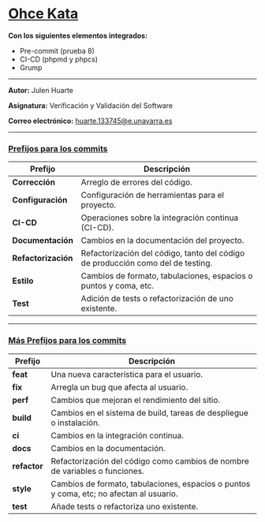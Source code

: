 # [Ohce Kata](https://codesai.com/posts/2016/05/ohce-kata)

**Con los siguientes elementos integrados:**

- Pre-commit (prueba 8)
- CI-CD (phpmd y phpcs)
- Grump

---

**Autor:** Julen Huarte

**Asignatura:** Verificación y Validación del Software

**Correo electrónico:** huarte.133745@e.unavarra.es

---

### [Prefijos para los commits](https://midu.dev/buenas-practicas-escribir-commits-git/)

| Prefijo                 | Descripción                                                                     |
|-------------------------|---------------------------------------------------------------------------------|
| **Corrección** 	        | Arreglo de errores del código.                                                  |
| **Configuración**    		 | Configuración de herramientas para el proyecto.                                 |
| **CI-CD**	              | Operaciones sobre la integración continua (CI-CD).                              |
| **Documentación**		     | Cambios en la documentación del proyecto.                                       |
| **Refactorización**	    | Refactorización del código, tanto del código de producción como del de testing. |
| **Estilo**	             | Cambios de formato, tabulaciones, espacios o puntos y coma, etc.                |
| **Test**	               | Adición de tests o refactorización de uno existente.                            |

---

### [Más Prefijos para los commits](https://midu.dev/buenas-practicas-escribir-commits-git/)

| Prefijo         | Descripción                                                                             |
|-----------------|-----------------------------------------------------------------------------------------|
| **feat**  		    | Una nueva característica para el usuario.                                               |
| **fix** 	       | Arregla un bug que afecta al usuario.                                                   |
| **perf**   		   | Cambios que mejoran el rendimiento del sitio.                                           |
| **build**    		 | Cambios en el sistema de build, tareas de despliegue o instalación.                     |
| **ci**	         | Cambios en la integración continua.                                                     |
| **docs**		      | Cambios en la documentación.                                                            |
| **refactor**	   | Refactorización del código como cambios de nombre de variables o funciones.             |
| **style**	      | Cambios de formato, tabulaciones, espacios o puntos y coma, etc; no afectan al usuario. |
| **test**	       | Añade tests o refactoriza uno existente.                                                |
